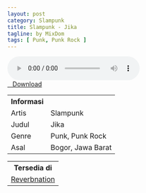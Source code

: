 ```yaml
---
layout: post
category: Slampunk
title: Slampunk - Jika
tagline: by MixDom
tags: [ Punk, Punk Rock ]
---
```


<audio class='js-player' style="--plyr-color-main: #212121;" controls>
<source src="https://drive.google.com/uc?authuser=0&id=1ba0dY4-Uxk7efwDzwn1X6lbKqpy8lvF-&export=download" type="audio/mp3">
</audio>

<!--more-->

<div class="post-button text-center">
<a target="_blank" class="btn" href="https://drive.google.com/uc?authuser=0&id=1ba0dY4-Uxk7efwDzwn1X6lbKqpy8lvF-&export=download">
<i class="fa fa-caret-down" aria-hidden="true"></i>&nbsp; &nbsp;Download
</a>
</div>

<table>
<tr>
<th>Informasi</th>
<th></th>
</tr>
<tr>
<td>Artis</td>
<td>Slampunk</td>
</tr>
<tr>
<td>Judul</td>
<td>Jika</td>
</tr>
<tr>
<td>Genre</td>
<td>Punk, Punk Rock</td>
</tr>
<tr>
<td>Asal</td>
<td>Bogor, Jawa Barat</td>
</tr>
</table>

<table>
<tr>
<th>Tersedia di</th>
</tr>
<tr>
<td><a href="https://www.reverbnation.com/slampunkpunkrock" target="_blank">Reverbnation</a></td>
</tr>
</table>

